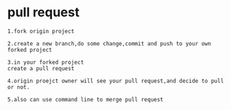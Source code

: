 # pull request

    1.fork origin project

    2.create a new branch,do some change,commit and push to your own forked project

    3.in your forked project
    create a pull request

    4.origin proejct owner will see your pull request,and decide to pull or not.

    5.also can use command line to merge pull request
